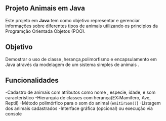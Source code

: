 ## Projeto Animais  em Java

Este projeto em **Java** tem como objetivo representar e gerenciar informações sobre diferentes tipos de animais utilizando os principios da Programção Orientada Objetos (POO).

## Objetivo

Demostrar o uso de classe ,herança,polimorfismo e encapsulamento em Java através  da modelagem de um  sistema simples de animais .
 
 ## Funcionalidades

-Cadastro de animais com atributos como nome , especie, idade, e som caracteristico
-Hierarquia de classes com herança(EX:Mamífero, Ave, Reptil)
-Método polimórfico para o som do animal (`emitirSom()`)
-Listagem dos animais cadastrados 
-Interface gráfica (opcional) ou execução via console 



